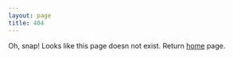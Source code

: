 ```yaml
---
layout: page
title: 404
---
```


Oh, snap! Looks like this page doesn not exist. Return [home](/) page.
